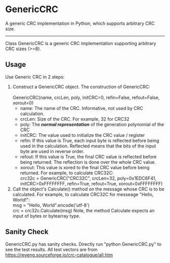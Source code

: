 # GenericCRC
A generic CRC implementation in Python, which supports arbitrary CRC size.

---

Class GenericCRC is a generic CRC implementation supporting arbitrary CRC sizes (>=8). 

## Usage
Use Generic CRC in 2 steps:
1. Construct a GenericCRC object. The construction of GenericCRC:<br><br>
    GenericCRC(name, crcLen, poly, initCRC=0, refin=False, refout=False, xorout=0)
    - name: The name of the CRC. Informative, not used by CRC calculation.
    - crcLen: Size of the CRC. For example, 32 for CRC32
    - poly: The ***normal representation*** of the generation polynomial of the CRC
    - initCRC: The value used to initialize the CRC value / register
    - refin: If this value is True, each input byte is reflected before being used in the calculation. Reflected means that the bits of the input byte are used in reverse order.
    - refout:  If this value is True, the final CRC value is reflected before being returned. The reflection is done over the whole CRC value.
    - xorout: This value is xored to the final CRC value before being returned.
    For example, to calculate CRC32C:<br>
    crc32c = GenericCRC("CRC32C", crcLen=32, poly=0x1EDC6F41, initCRC=0xFFFFFFFF, refin=True, refout=True, xorout=0xFFFFFFFF)<br>
3. Call the object's Calculate() method on the message whose CRC is to be calculated. For example, to calculate CRC32C for messeage "Hello, World!":<br>
    msg = "Hello, World".encode('utf-8') <br>
    crc = crc32c.Calculate(msg)
  Note, the method Calculate expects an input of bytes or bytearray type.
  
  
## Sanity Check
GenericCRC.py has sanity checks. Directly run "python GenericCRC.py" to see the test results. All test vectors are from https://reveng.sourceforge.io/crc-catalogue/all.htm

